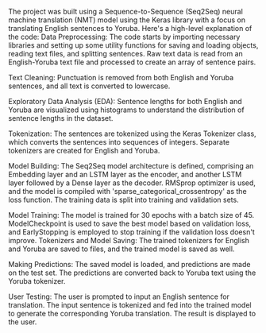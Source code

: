 The project was built using a Sequence-to-Sequence (Seq2Seq) neural machine translation (NMT) model using the Keras library with a focus on translating English sentences to Yoruba. Here's a high-level explanation of the code:
Data Preprocessing:
The code starts by importing necessary libraries and setting up some utility functions for saving and loading objects, reading text files, and splitting sentences.
Raw text data is read from an English-Yoruba text file and processed to create an array of sentence pairs.

Text Cleaning:
Punctuation is removed from both English and Yoruba sentences, and all text is converted to lowercase.


Exploratory Data Analysis (EDA):
Sentence lengths for both English and Yoruba are visualized using histograms to understand the distribution of sentence lengths in the dataset.


Tokenization:
The sentences are tokenized using the Keras Tokenizer class, which converts the sentences into sequences of integers. Separate tokenizers are created for English and Yoruba.


Model Building:
The Seq2Seq model architecture is defined, comprising an Embedding layer and an LSTM layer as the encoder, and another LSTM layer followed by a Dense layer as the decoder.
RMSprop optimizer is used, and the model is compiled with 'sparse_categorical_crossentropy' as the loss function.
The training data is split into training and validation sets.


Model Training:
The model is trained for 30 epochs with a batch size of 45. ModelCheckpoint is used to save the best model based on validation loss, and EarlyStopping is employed to stop training if the validation loss doesn't improve.
Tokenizers and Model Saving:
The trained tokenizers for English and Yoruba are saved to files, and the trained model is saved as well.


Making Predictions:
The saved model is loaded, and predictions are made on the test set.
The predictions are converted back to Yoruba text using the Yoruba tokenizer.

User Testing:
The user is prompted to input an English sentence for translation.
The input sentence is tokenized and fed into the trained model to generate the corresponding Yoruba translation.
The result is displayed to the user.